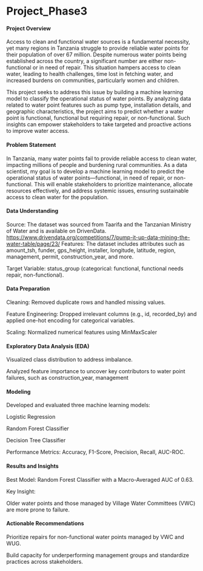 # Project_Phase3

#### Project Overview

Access to clean and functional water sources is a fundamental necessity, yet many regions in Tanzania struggle to provide reliable water points for their population of over 67 million. Despite numerous water points being established across the country, a significant number are either non-functional or in need of repair. This situation hampers access to clean water, leading to health challenges, time lost in fetching water, and increased burdens on communities, particularly women and children.

This project seeks to address this issue by building a machine learning model to classify the operational status of water points. By analyzing data related to water point features such as pump type, installation details, and geographic characteristics, the project aims to predict whether a water point is functional, functional but requiring repair, or non-functional. Such insights can empower stakeholders to take targeted and proactive actions to improve water access.
#### Problem Statement
In Tanzania, many water points fail to provide reliable access to clean water, impacting millions of people and burdening rural communities. As a data scientist, my goal is to develop a machine learning model to predict the operational status of water points—functional, in need of repair, or non-functional. This will enable stakeholders to prioritize maintenance, allocate resources effectively, and address systemic issues, ensuring sustainable access to clean water for the population.
#### Data Understanding

Source: The dataset was sourced from Taarifa and the Tanzanian Ministry of Water and is available on DrivenData.
https://www.drivendata.org/competitions/7/pump-it-up-data-mining-the-water-table/page/23/
Features: The dataset includes attributes such as amount_tsh, funder, gps_height, installer, longitude, latitude, region, management, permit, construction_year, and more.

Target Variable: status_group (categorical: functional, functional needs repair, non-functional).
#### Data Preparation

Cleaning: Removed duplicate rows and handled missing values.

Feature Engineering: Dropped irrelevant columns (e.g., id, recorded_by) and applied one-hot encoding for categorical variables.

Scaling: Normalized numerical features using MinMaxScaler
#### Exploratory Data Analysis (EDA)

Visualized class distribution to address imbalance.

Analyzed feature importance to uncover key contributors to water point failures, such as construction_year, management
#### Modeling

Developed and evaluated three machine learning models:

Logistic Regression

Random Forest Classifier

Decision Tree Classifier

Performance Metrics: Accuracy, F1-Score, Precision, Recall, AUC-ROC.
#### Results and Insights

Best Model: Random Forest Classifier with a Macro-Averaged AUC of 0.63.

Key Insight:

Older water points and those managed by Village Water Committees (VWC) are more prone to failure.

#### Actionable Recommendations

Prioritize repairs for non-functional water points managed by VWC and WUG.

Build capacity for underperforming management groups and standardize practices across stakeholders.